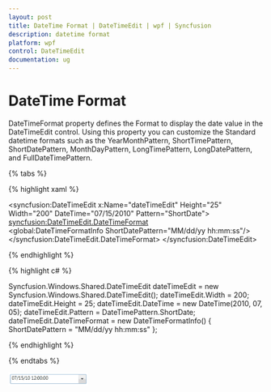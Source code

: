 ```yaml
---
layout: post
title: DateTime Format | DateTimeEdit | wpf | Syncfusion
description: datetime format
platform: wpf
control: DateTimeEdit
documentation: ug
---
```


# DateTime Format

DateTimeFormat property defines the Format to display the date value in the DateTimeEdit control. Using this property you can customize the Standard datetime formats such as the YearMonthPattern, ShortTimePattern, ShortDatePattern, MonthDayPattern, LongTimePattern, LongDatePattern, and FullDateTimePattern. 

{% tabs %}

{% highlight xaml %}

<syncfusion:DateTimeEdit x:Name="dateTimeEdit" Height="25" Width="200" DateTime="07/15/2010" Pattern="ShortDate">    
<syncfusion:DateTimeEdit.DateTimeFormat>        
<global:DateTimeFormatInfo ShortDatePattern="MM/dd/yy hh:mm:ss"/>    
</syncfusion:DateTimeEdit.DateTimeFormat>
</syncfusion:DateTimeEdit>

{% endhighlight  %}

{% highlight c# %}

Syncfusion.Windows.Shared.DateTimeEdit dateTimeEdit = new Syncfusion.Windows.Shared.DateTimeEdit();
dateTimeEdit.Width = 200;
dateTimeEdit.Height = 25;
dateTimeEdit.DateTime = new DateTime(2010, 07, 05);
dateTimeEdit.Pattern = DateTimePattern.ShortDate;
dateTimeEdit.DateTimeFormat = new DateTimeFormatInfo()
{    
	ShortDatePattern = "MM/dd/yy hh:mm:ss"
};

{% endhighlight  %}

{% endtabs %} 

![](DateTime-Format_images/DateTime-Format_img1.png)